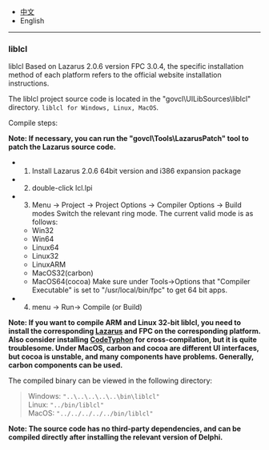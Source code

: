 * [中文](README.md)   
* English     

----  

### liblcl 

liblcl Based on Lazarus 2.0.6 version FPC 3.0.4, the specific installation method of each platform refers to the official website installation instructions.   

The liblcl project source code is located in the "govcl\UILibSources\liblcl" directory. `liblcl for Windows, Linux, MacOS`.   

Compile steps:    

**Note: If necessary, you can run the "govcl\Tools\LazarusPatch" tool to patch the Lazarus source code.**   

* 1. Install Lazarus 2.0.6 64bit version and i386 expansion package  
* 2. double-click lcl.lpi  
* 3. Menu -> Project -> Project Options -> Compiler Options -> Build modes Switch the relevant ring mode. The current valid mode is as follows:  
   * Win32  
   * Win64  
   * Linux64  
   * Linux32
   * LinuxARM           
   * MacOS32(carbon)
   * MacOS64(cocoa) Make sure under Tools->Options that "Compiler Executable" is set to "/usr/local/bin/fpc" to get 64 bit apps.   
* 4. menu -> Run-> Compile (or Build)  

**Note: If you want to compile ARM and Linux 32-bit liblcl, you need to install the corresponding [Lazarus](http://www.lazarus-ide.org/) and FPC on the corresponding platform. Also consider installing [CodeTyphon](http://www.pilotlogic.com/sitejoom/index.php/codetyphon) for cross-compilation, but it is quite troublesome. Under MacOS, carbon and cocoa are different UI interfaces, but cocoa is unstable, and many components have problems. Generally, carbon components can be used.**    

The compiled binary can be viewed in the following directory:      

> Windows: `"..\..\..\..\..\bin\liblcl"`     
> Linux: `"../bin/liblcl"`  
> MacOS: `"../../../../../bin/liblcl"`

**Note: The source code has no third-party dependencies, and can be compiled directly after installing the relevant version of Delphi.**  

